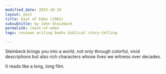 ```yaml
---
modified_date: 2023-10-19
layout: post
title: East of Eden (1962)
subsubtitle: by John Steinbeck
permalink: /east-of-eden
tags: reviews writing books biblical story-telling

---
```


Steinbeck brings you into a world, not only through colorful, vivid descriptions but also rich characters whose lives we witness over decades.
<!--more-->
It reads like a long, long film.
